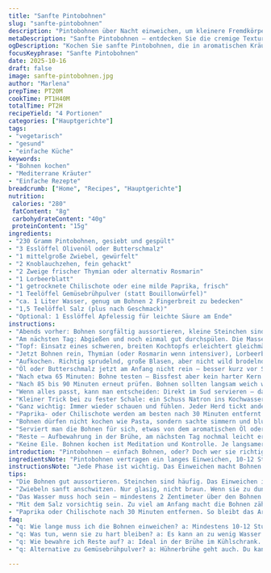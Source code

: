 ```yaml
---
title: "Sanfte Pintobohnen"
slug: "sanfte-pintobohnen"
description: "Pintobohnen über Nacht einweichen, um kleinere Fremdkörper zu entfernen und Volumen zu gewinnen. Sanft angeschwitzte Zwiebeln mit mediterranen Kräutern und Knoblauch bilden aromatische Basis. Langsames Köcheln bei mittlerer Hitze, gelegentliches Abschöpfen des Schaums für sauberen Geschmack. Geschmackliche Justierung mit Salz in Etappen. Öl oder Schweineschmalz als Bindeglied für samtige Textur am Ende. Perfekte Bohnen sind cremig, weich, jedoch intakt. Für eiweißreiche Begleitung oder in der Brühe separat servieren. Wer es scharf mag, kann frische Chilischoten oder Paprika hinzufügen. Einfach, verständlich – und tückischer als es scheint. Du lernst Geräusche und Optik zu lesen, nicht nur Minuten."
metaDescription: "Sanfte Pintobohnen – entdecken Sie die cremige Textur und den vollen Geschmack dieser Bohnen, die geduldig zubereitet werden."
ogDescription: "Kochen Sie sanfte Pintobohnen, die in aromatischen Kräutern und Gewürzen baden, und genießen Sie ein herzhaftes Gericht voller Tiefe."
focusKeyphrase: "Sanfte Pintobohnen"
date: 2025-10-16
draft: false
image: sanfte-pintobohnen.jpg
author: "Marlena"
prepTime: PT20M
cookTime: PT1H40M
totalTime: PT2H
recipeYield: "4 Portionen"
categories: ["Hauptgerichte"]
tags:
- "vegetarisch"
- "gesund"
- "einfache Küche"
keywords:
- "Bohnen kochen"
- "Mediterrane Kräuter"
- "Einfache Rezepte"
breadcrumb: ["Home", "Recipes", "Hauptgerichte"]
nutrition: 
 calories: "280"
 fatContent: "8g"
 carbohydrateContent: "40g"
 proteinContent: "15g"
ingredients:
- "230 Gramm Pintobohnen, gesiebt und gespült"
- "3 Esslöffel Olivenöl oder Butterschmalz"
- "1 mittelgroße Zwiebel, gewürfelt"
- "2 Knoblauchzehen, fein gehackt"
- "2 Zweige frischer Thymian oder alternativ Rosmarin"
- "1 Lorbeerblatt"
- "1 getrocknete Chilischote oder eine milde Paprika, frisch"
- "1 Teelöffel Gemüsebrühpulver (statt Bouillonwürfel)"
- "ca. 1 Liter Wasser, genug um Bohnen 2 Fingerbreit zu bedecken"
- "1,5 Teelöffel Salz (plus nach Geschmack)"
- "Optional: 1 Esslöffel Apfelessig für leichte Säure am Ende"
instructions:
- "Abends vorher: Bohnen sorgfältig aussortieren, kleine Steinchen sind häufig und machen Ärger beim Kauen. Grob spülen und in eine Schüssel geben. Mindestens doppelt so viel Wasser wie Bohnen dazugeben – die Bohnen saugen das Wasser auf und wachsen erheblich. Abdecken. Im Kühlschrank parken. Kühlschrankstop – kühle Einweichung verhindert Gärung und konserviert Stärke fürs gleichmäßige Garen."
- "Am nächsten Tag: Abgießen und noch einmal gut durchspülen. Die Masse hat sich mindestens verdoppelt. Sollte für 4 Portionen knapp 900 ml ergeben. Dennoch: Manchmal schrumpft die Bohne im Topf wieder etwas – Wasserpegel überprüfen und anpassen."
- "Topf: Einsatz eines schweren, breiten Kochtopfs erleichtert gleichmäßiges Garen, so dass sie nicht ansetzen und ordentlich Luft haben, um zu quellen. Mittel bis starke Hitze. Öl hinein. Wenn es fein duftet, Zwiebel drin anschwitzen. Keine Farbe, nur glasig. Sonst lässt sich der Eigengeschmack der Bohnen nicht entfalten. Nach etwa 5 Minuten kommt der Knoblauch dazu, kurz mitrösten, bis er zart, aber nicht braun, sonst bitter."
- "Jetzt Bohnen rein, Thymian (oder Rosmarin wenn intensiver), Lorbeerblatt, Chilischote, Brühpulver. Mit Wasser auffüllen. Wichtig: Das Wasser muss angemessen hoch stehen – mindestens 2 Zentimeter über den Bohnen. Zu wenig Wasser – Bohnen kleben an, außen weich, innen hart. Zu viel: Verdünnt Geschmack, kann später leichter reduziert werden."
- "Aufkochen. Richtig sprudelnd, große Blasen, aber nicht wild brodelnd wie Suppentopf. Sofort dann Hitze runterdrehen, in den sanften Simmer verlegen, damit sie langsam garen und nicht zerschießen. Schaum mit Kelle abschöpfen, das ist proteinreiche Verunreinigung, die sonst bitter wird. Nicht obsessiv sein – ein bisschen egal."
- "Öl oder Butterschmalz jetzt am Anfang nicht rein – besser kurz vor Schluss. Zügig unterrühren, wenn die Zwiebeln mit Bohnen zusammenziehen. Macht Textur cremig, schont Geschmack."
- "Nach etwa 65 Minuten: Bohne testen – Bissfest aber kein harter Kern. Man schmeckt schon Würze und die leichte Süße der Bohne. Salz ergänzend zufügen, mindestens 1 Teelöffel. Zu schnell oder zu viel Salz am Anfang verhärtet die Haut und verzögert das Garen."
- "Nach 85 bis 90 Minuten erneut prüfen. Bohnen sollten langsam weich werden, aber nicht zerfallen. Sollten schön cremig sein, nicht mehlig. Wenn noch bissfest, weitergaren, regelmäßig umrühren, damit Bohnen nicht am Boden ankleben. Wenn viel Wasser da ist, etwas abgießen oder offen weiterkochen, damit sich Aroma konzentriert."
- "Wenn alles passt, kann man entscheiden: Direkt im Sud servieren – dann hat man Suppe mit nussigem Bohnenaroma. Oder Bohnen abgießen und als Beilage anbieten, z. B. zu gegrilltem Fleisch, Eiweißquelle. Einige Tropfen Apfelessig abrunden am Ende, bringt Kontrast und hebt Geschmack der Bohnen."
- "Kleiner Trick bei zu fester Schale: ein Schuss Natron ins Kochwasser, löst Haut etwas und verkürzt Kochzeit erheblich. Aber vorsichtig dosieren, sonst matscht es."
- "Ganz wichtig: Immer wieder schauen und fühlen. Jeder Herd tickt anders. Würze lieber wenig zu Anfang, nachschärfen klappt leichter."
- "Paprika- oder Chilischote werden am besten nach 30 Minuten entfernt – dann geben sie Aroma ohne zu dominieren."
- "Bohnen dürfen nicht kochen wie Pasta, sondern sachte simmern und blubbern leise. Sonst platzen die Häute und Textur wird matschig. Geräusch ist ein guter Indikator."
- "Serviert man die Bohnen für sich, etwas von dem aromatischen Öl oder Butterschmalz unterheben. Macht die Oberfläche leicht glänzend, das Mundgefühl reich und voll."
- "Reste – Aufbewahrung in der Brühe, am nächsten Tag nochmal leicht erwärmen, ziehen lassen. Geschmack intensiver. Manchmal hilft ein Spritzer Zitronensaft dann auch."
- "Keine Eile. Bohnen kochen ist Meditation und Kontrolle. Je langsamer, je besser."
introduction: "Pintobohnen – einfach Bohnen, oder? Doch wer sie richtig behandelt, entdeckt eine samtige Textur, bei der jede Bohne ihr Aroma voll entfalten darf. Einweichen ist Pflicht, sonst bleiben sie außen hart und innen gummiartig. Dabei gilt: Nicht hetzen. Zu viel Salz früh, und die Bohnen hadern beim Garen. Lieber langsam, sanft, mit Kräutern, Knoblauch und einem Schuss Öl kurz vor Ende, um die perfekte Cremigkeit zu zaubern. Chili oder Paprika gebe ich gerne für einen würzigen Touch dazu – aber nicht zu scharf, sonst überdeckt es. Der Trick: Geduld – und hören auf die Bohnen. Sie erzählen dir, wann sie bereit sind. Kein Rezept zum Abhaken, sondern Köcheln mit Gespür."
ingredientsNote: "Pintobohnen vertragen ein langes Einweichen, 10-12 Stunden sind gut. So quellen sie gleichmäßig und werden beim Kochen zart. Statt Gemüsebrühpulver kann man auch Hühnerbrühe verwenden, je nach Geschmack. Frische Kräuter bringen Duft, getrocknete geben mehr Intensität – choose your poison. Die Chilischote oder Paprika lassen sich einfach variieren – experimentiere mit milden Sorten für Aroma ohne Schärfe. Wassermenge immer großzügig planen, die Bohnen saugen viel auf. Olivenöl ist Klassiker, Butterschmalz bringt mehr Tiefe. Willst du es vegan halten, geh aufs Öl. Falls der Sud zu dünn wirkt, entferne etwas Wasser einfach mit Kelle. Die Salzmenge ist variabel – lieber wenig zu Beginn, denn Nachsalzen klappt gut und schützt Konsistenz."
instructionsNote: "Jede Phase ist wichtig. Das Einweichen macht Bohnen bekömmlicher und verkürzt die Kochzeit. Das Sichten vor dem Einweichen erspart unangenehme Überraschungen – keine kleinen Steinchen verschlucken. Zwiebeln in Öl sanft schmoren, dann Knoblauch hinzufügen – das Muster hat sich bewährt, bringt Süße und aromatische Tiefe. Die Kräuter und scharfen Zutaten direkt zum Beginn, aber gelegentlich entfernen, damit die Aromen nicht zu dominant werden. Das richtige Simmern ist für Textur und Geschmack essenziell. Schaumschöpfen ist nicht nur optisch – Raubt bittere Proteine. Öl oder Butterschmalz nicht zu früh, sonst verlieren sie Wirkung. Kontrolliertes Probieren ein Muss, die Bohnen sprechen mit dem Gefühl fürs Texturspiel. Am Ende bringt ein Spritzer Essig manchmal eine frische Note, besonders beim Servieren. Auf keinen Fall in Zeitvorgaben verbeißen – lieber optisch und fühlbar entscheiden."
tips:
- "Die Bohnen gut aussortieren. Steinchen sind häufig. Das Einweichen ist entscheidend. Ich lassen sie 10-12 Stunden im Wasser. Sie quellen auf. Manchmal merke ich, dass sie mehr Wasser brauchen. Achte darauf."
- "Zwiebeln sanft anschwitzen. Nur glasig, nicht braun. Wenn sie zu dunkel werden, verlieren die Bohnen ihren Eigengeschmack. Füge nach 5 Minuten den Knoblauch hinzu. Das Aroma entfaltet sich wunderbar. Er wird zart und geschmacklich intensiv."
- "Das Wasser muss hoch sein – mindestens 2 Zentimeter über den Bohnen. Wenn zu wenig Wasser, kleben sie zusammen, werden nicht gleichmäßig weich. Zu viel Wasser? Einfach etwas abgießen. Wenn du unsicher bist: Rühr regelmäßig um."
- "Mit dem Salz vorsichtig sein. Zu viel am Anfang macht die Bohnen zäh. Lieber erst nach 65 Minuten würzen. Da entscheidet der Geschmack, wie viel gebraucht wird. Wenn du verlierst, pass auf die Konsistenz auf."
- "Paprika oder Chilischote nach 30 Minuten entfernen. So bleibt das Aroma da, ohne dass es zu scharf wird. Heisse Bohnen dürfen nicht kochen, sondern sanft simmern. Das Geräusch hilft, die richtige Temperatur zu halten."
faq:
- "q: Wie lange muss ich die Bohnen einweichen? a: Mindestens 10-12 Stunden. Sie quellen dadurch gleichmäßig. Sonst bleibt die Textur unklar. Immer gut durchspülen, bevor gekocht wird."
- "q: Was tun, wenn sie zu hart bleiben? a: Es kann an zu wenig Wasser liegen oder zu viel Salz früh. Kontrolliere regelmäßig die Hitze. Ein weiterer Trick: ein Schuss Natron ins Wasser könnte helfen."
- "q: Wie bewahre ich Reste auf? a: Ideal in der Brühe im Kühlschrank. Sie lassen sich erneut erwärmen. Dadurch wird der Geschmack intensiver. Lassen sie dabei etwas ziehen, um Aromen zu harmonisieren."
- "q: Alternative zu Gemüsebrühpulver? a: Hühnerbrühe geht auch. Du kannst frische Kräuter ausprobieren oder andere Gewürze. Achte darauf, die Menge anpassen, erspart böse Überraschungen. Aromen sind vielfältig."

---
```

